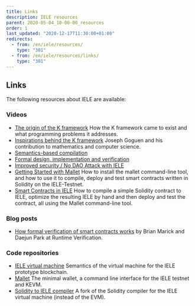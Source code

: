 ```yaml
---
title: Links
description: IELE resources
parent: 2020-05-04_10-00-00_resources
order: 1
last_updated: "2020-12-17T11:30:00+01:00"
redirects:
  - from: /en/iele/resources/
    type: "301"
  - from: /en/iele/resources/links/
    type: "301"
---
```

## Links

The following resources about IELE are available:

### Videos

* [The origin of the K framework](https://www.youtube.com/watch?v=Hq-hvaD6NSA) How the K framework came to exist and what programming problems it addresses.
* [Inspirations behind the K framework](https://www.youtube.com/watch?v=6utib2mqEIM) Joseph Goguen and his contribution to mathematics and computer science.
* [Semantics-based compilation](https://www.youtube.com/watch?v=x_xm69gd3fE)
* [Formal design, implementation and verification](https://www.youtube.com/watch?v=ip9ihbMI07U)
* [Improved security / No DAO Attack with IELE](https://www.youtube.com/watch?v=jz5gu4keU9U)
* [Getting Started with Mallet](https://www.youtube.com/watch?v=Tp4Z0RbjSa8) How to install the mallet command-line tool, and how to use it to compile, deploy and test smart contracts written in Solidity on the IELE-Testnet.
* [Smart Contracts in IELE](https://www.youtube.com/watch?v=Gi4Zrvu3bVE) How to compile a simple Solidity contract to IELE, optimize the resulting IELE by hand and then deploy and test the contract, all using the Mallet command-line tool.

### Blog posts

* [How formal verification of smart contracts works](https://runtimeverification.com/blog/how-formal-verification-of-smart-contracts-works/) by Brian Marick and Daejun Park at Runtime Verification.

### Code repositories

* [IELE virtual machine](https://github.com/runtimeverification/iele-semantics) Semantics of the virtual machine for the IELE prototype blockchain.
* [Mallet](https://github.com/input-output-hk/mallet) The minimal wallet, a command line interface for the IELE testnet and KEVM.
* [Solidity to IELE compiler](https://github.com/runtimeverification/solidity) A fork of the Solidity compiler for the IELE virtual machine (instead of the EVM).
